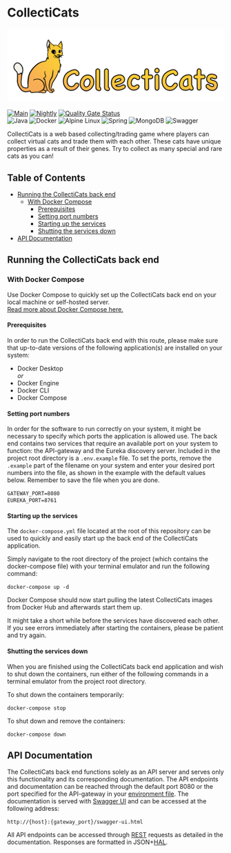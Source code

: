 <!-- omit in toc -->
# CollectiCats

![Logo CollectiCats](https://raw.githubusercontent.com/jeffrey-fontys/s3-portfolio/main/images/CollectiCats_logo_trans.png)

[![Main](https://github.com/jeffrey-fontys/collecticats/actions/workflows/maven.yml/badge.svg)](https://github.com/jeffrey-fontys/collecticats/actions/workflows/maven.yml)
[![Nightly](https://github.com/jeffrey-fontys/collecticats/actions/workflows/nightly.yml/badge.svg)](https://github.com/jeffrey-fontys/collecticats/actions/workflows/nightly.yml)
[![Quality Gate Status](https://sonarcloud.io/api/project_badges/measure?project=collecticats_api-gateway&metric=alert_status)](https://sonarcloud.io/summary/new_code?id=collecticats_api-gateway)  
![Java](https://img.shields.io/badge/java-%23ED8B00.svg?style=for-the-badge&logo=java&logoColor=white)
![Docker](https://img.shields.io/badge/docker-%230db7ed.svg?style=for-the-badge&logo=docker&logoColor=white)
![Alpine Linux](https://img.shields.io/badge/Alpine_Linux-%230D597F.svg?style=for-the-badge&logo=alpine-linux&logoColor=white)
![Spring](https://img.shields.io/badge/spring-%236DB33F.svg?style=for-the-badge&logo=spring&logoColor=white)
![MongoDB](https://img.shields.io/badge/MongoDB-%234ea94b.svg?style=for-the-badge&logo=mongodb&logoColor=white)
![Swagger](https://img.shields.io/badge/-Swagger-%23Clojure?style=for-the-badge&logo=swagger&logoColor=white)

CollectiCats is a web based collecting/trading game where players can collect virtual cats and trade them with each other. These cats have unique properties as a result of their genes. Try to collect as many special and rare cats as you can!

<!-- omit in toc -->
## Table of Contents
- [Running the CollectiCats back end](#running-the-collecticats-back-end)
  - [With Docker Compose](#with-docker-compose)
    - [Prerequisites](#prerequisites)
    - [Setting port numbers](#setting-port-numbers)
    - [Starting up the services](#starting-up-the-services)
    - [Shutting the services down](#shutting-the-services-down)
- [API Documentation](#api-documentation)

## Running the CollectiCats back end

### With Docker Compose

Use Docker Compose to quickly set up the CollectiCats back end on your local machine or self-hosted server.  
[Read more about Docker Compose here.](https://docs.docker.com/compose/)

#### Prerequisites

In order to run the CollectiCats back end with this route, please make sure that up-to-date versions of the following application(s) are installed on your system:

- Docker Desktop  
*or*
- Docker Engine
- Docker CLI
- Docker Compose

#### Setting port numbers

In order for the software to run correctly on your system, it might be necessary to specify which ports the application is allowed use. The back end contains two services that require an available port on your system to function: the API-gateway and the Eureka discovery server. Included in the project root directory is a `.env.example` file. To set the ports, remove the `.example` part of the filename on your system and enter your desired port numbers into the file, as shown in the example with the default values below. Remember to save the file when you are done.

```
GATEWAY_PORT=8080
EUREKA_PORT=8761
```

#### Starting up the services

The `docker-compose.yml` file located at the root of this repository can be used to quickly and easily start up the back end of the CollectiCats application.

Simply navigate to the root directory of the project (which contains the docker-compose file) with your terminal emulator and run the following command:

```
docker-compose up -d
```

Docker Compose should now start pulling the latest CollectiCats images from Docker Hub and afterwards start them up.

It might take a short while before the services have discovered each other. If you see errors immediately after starting the containers, please be patient and try again.

#### Shutting the services down

When you are finished using the CollectiCats back end application and wish to shut down the containers, run either of the following commands in a terminal emulator from the project root directory.

To shut down the containers temporarily:

```
docker-compose stop
```

To shut down and remove the containers:

```
docker-compose down
```

## API Documentation

The CollectiCats back end functions solely as an API server and serves only this functionality and its corresponding documentation. The API endpoints and documentation can be reached through the default port 8080 or the port specified for the API-gateway in your [environment file](#setting-port-numbers). The documentation is served with [Swagger UI](https://swagger.io/tools/swagger-ui/) and can be accessed at the following address:

```
http://{host}:{gateway_port}/swagger-ui.html
```

All API endpoints can be accessed through [REST](https://en.wikipedia.org/wiki/Representational_state_transfer) requests as detailed in the documentation. Responses are formatted in JSON+[HAL](https://en.wikipedia.org/wiki/Hypertext_Application_Language).
